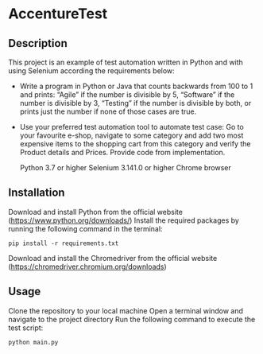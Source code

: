 # AccentureTest

## Description

This project is an example of test automation written in Python and with using Selenium according the requirements below:
- Write a program in Python or Java that counts backwards from 100 to 1 and prints: “Agile” if the number is divisible by 5, “Software” if the number is divisible by 3, “Testing” if the number is divisible by both, or prints just the number if none of those cases are true. 
- Use your preferred test automation tool to automate test case: Go to your favourite e-shop, navigate to some category and add two most expensive items to the shopping cart from this category and verify the Product details and Prices. Provide code from implementation.

    Python 3.7 or higher
    Selenium 3.141.0 or higher
    Chrome browser

## Installation

Download and install Python from the official website (https://www.python.org/downloads/)
Install the required packages by running the following command in the terminal:

    pip install -r requirements.txt

Download and install the Chromedriver from the official website (https://chromedriver.chromium.org/downloads)

## Usage

Clone the repository to your local machine
Open a terminal window and navigate to the project directory
Run the following command to execute the test script:

    python main.py
